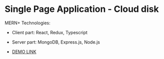 # Single Page Application - Cloud disk
MERN+
Technologies: 
- Client part: React, Redux, Typescript
- Server part: MongoDB, Express.js, Node.js <br />

- [DEMO LINK](https://react-mern-cloud.herokuapp.com/)
